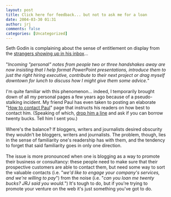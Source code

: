 ```yaml
---
layout: post
title: Click here for feedback... but not to ask me for a loan
date: 2004-03-30 01:31
author: jrj
comments: false
categories: [Uncategorized]
---
```

Seth Godin is complaining about the sense of entitlement on display from the <a href="http://sethgodin.typepad.com/seths_blog/2004/03/maybe_im_just_c.html" target="_blank">strangers showing up in his inbox</a>...<br /><br />"*Incoming "personal" notes from people two or three handshakes away are now insisting that I help format PowerPoint presentations, introduce them to just the right hiring executive, contribute to their next project or drag myself downtown for lunch to discuss how I might give them some advice.*"<br /><br />I'm quite familiar with this phenomenon... indeed, I temporarily brought down of all my personal pages a few years ago because of a pseudo-stalking incident. My friend Paul has even taken to posting an elaborate "<a href="http://www.winsupersite.com/paul/" target="_blank">How to contact Paul</a>" page that instructs his readers on how best to contact him. (Speaking of which, <a href="mailto:thurrott@winnetmag.com">drop him a line</a> and ask if you can borrow twenty bucks. Tell him I sent you.)<br /><br />Where's the balance? If bloggers, writers and journalists desired obscurity they wouldn't be bloggers, writers and journalists. The problem, though, lies in the sense of familiarity one's readership has with them, and the tendency to forget that said familiarity goes in only one direction.<br /><br />The issue is more pronounced when one is blogging as a way to promote their business or consultancy: these people need to make sure that their prospective customers are able to contact them, but need some way to sort the valuable contacts (i.e. "*we'd like to engage your company's services, and we're willing to pay*") from the noise (i.e. "*can you loan me twenty bucks? JRJ said you would.*") It's tough to do, but if you're trying to promote your venture on the web it's just something you've got to do.
